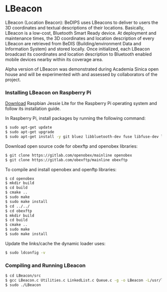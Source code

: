 # LBeacon

LBeacon (Location Beacon): BeDIPS uses LBeacons to deliver to users the 3D coordinates and textual descriptions of their locations. Basically, LBeacon is a low-cost, Bluetooth Smart Ready device. At deployment and maintenance times, the 3D coordinates and location description of every LBeacon are retrieved from BeDIS (Building/environment Data and Information System) and stored locally. Once initialized, each LBeacon broadcast its coordinates and location description to Bluetooth enabled mobile devices nearby within its coverage area.

Alpha version of LBeacon was demonstrated during Academia Sinica open house and will be experimented with and assessed by collaborators of the project.

### Installing LBeacon on Raspberry Pi

[Download](https://www.raspberrypi.org/downloads/raspbian/) Raspbian Jessie Lite for the Raspberry Pi operating system and follow its installation guide.

In Raspberry Pi, install packages by running the following command:
```sh
$ sudo apt-get update
$ sudo apt-get upgrade
$ sudo apt-get install -y git bluez libbluetooth-dev fuse libfuse-dev libexpat1-dev swig python-dev ruby ruby-dev libusb-1.0-0-dev default-jdk xsltproc libxml2-utils cmake doxygen
```
Download open source code for obexftp and openobex libraries:
```sh
$ git clone https://gitlab.com/openobex/mainline openobex
$ git clone https://gitlab.com/obexftp/mainline obexftp
```
To compile and install openobex and openftp libraries:
```sh
$ cd openobex
$ mkdir build
$ cd build
$ cmake ..
$ sudo make
$ sudo make install
$ cd ../../
$ cd obexftp
$ mkdir build
$ cd build
$ cmake ..
$ sudo make
$ sudo make install
```
Update the links/cache the dynamic loader uses:
```sh
$ sudo ldconfig -v
```

### Compiling and Running LBeacon
```sh
$ cd LBeacon/src
$ gcc LBeacon.c Utilities.c LinkedList.c Queue.c -g -o LBeacon -L/usr/local/lib -lrt -lpthread -lmulticobex -lbfb -lbluetooth -lobexftp -lopenobex
$ sudo ./LBeacon
```